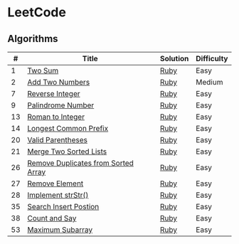 # LeetCode

## Algorithms

| # | Title | Solution | Difficulty |
|---| ----- | -------- | ---------- |
|1|[Two Sum](https://leetcode.com/problems/two-sum/description/)| [Ruby](./algorithms/two_sum.rb)|Easy|
|2|[Add Two Numbers](https://leetcode.com/problems/add-two-numbers/description/)| [Ruby](./algorithms/add_two_numbers.rb)|Medium|
|7|[Reverse Integer](https://leetcode.com/problems/reverse-integer/description/)| [Ruby](./algorithms/reverse_integer.rb)|Easy|
|9|[Palindrome Number](https://leetcode.com/problems/palindrome-number/description/)| [Ruby](./algorithms/palindrome_number.rb)|Easy|
|13|[Roman to Integer](https://leetcode.com/problems/roman-to-integer/description/)| [Ruby](./algorithms/roman_to_integer.rb)|Easy|
|14|[Longest Common Prefix](https://leetcode.com/problems/longest-common-prefix/description/)| [Ruby](./algorithms/longest_common_prefix.rb)|Easy|
|20|[Valid Parentheses](https://leetcode.com/problems/valid-parentheses/description/)| [Ruby](./algorithms/valid_parentheses.rb)|Easy|
|21|[Merge Two Sorted Lists](https://leetcode.com/problems/merge-two-sorted-lists/description/)| [Ruby](./algorithms/merge_two_sorted_lists.rb)|Easy|
|26|[Remove Duplicates from Sorted Array](https://leetcode.com/problems/remove-duplicates-from-sorted-array/description/)| [Ruby](./algorithms/remove_duplicates_from_sorted_array.rb)|Easy|
|27|[Remove Element](https://leetcode.com/problems/remove-element/description/)| [Ruby](./algorithms/remove_element.rb)|Easy|
|28|[Implement strStr()](https://leetcode.com/problems/impelement-strstr/description/)| [Ruby](./algorithms/implement_strstr.rb)|Easy|
|35|[Search Insert Postion](https://leetcode.com/problems/search-insert-position/description/)| [Ruby](./algorithms/search_insert_position.rb)|Easy|
|38|[Count and Say](https://leetcode.com/problems/count-and-say/description/)| [Ruby](./algorithms/count_and_say.rb)|Easy|
|53|[Maximum Subarray](https://leetcode.com/problems/maximum-subarray/description/)| [Ruby](./algorithms/maximum_subarray.rb)|Easy|

